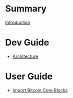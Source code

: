 # Summary

[Introduction](README.md)

# Dev Guide

- [Architecture](architecture.md)

# User Guide 

- [Import Bitcoin Core Blocks](import-bitcoind-blocks.md)
